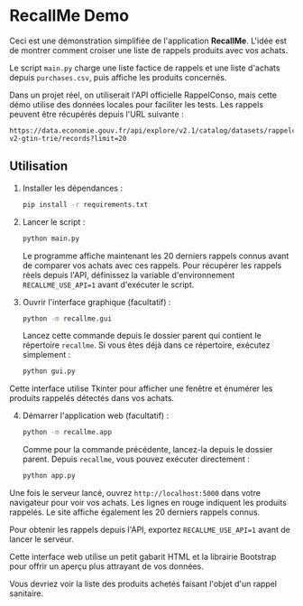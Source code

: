 # RecallMe Demo

Ceci est une démonstration simplifiée de l'application **RecallMe**. L'idée est de montrer comment croiser une liste de rappels produits avec vos achats.

Le script `main.py` charge une liste factice de rappels et une liste d'achats depuis `purchases.csv`, puis affiche les produits concernés.

Dans un projet réel, on utiliserait l'API officielle RappelConso, mais cette démo utilise des données locales pour faciliter les tests.
Les rappels peuvent être récupérés depuis l'URL suivante :

```
https://data.economie.gouv.fr/api/explore/v2.1/catalog/datasets/rappelconso-v2-gtin-trie/records?limit=20
```

## Utilisation

1. Installer les dépendances :
   ```bash
   pip install -r requirements.txt
   ```
2. Lancer le script :
   ```bash
   python main.py
   ```

   Le programme affiche maintenant les 20 derniers rappels connus avant de
   comparer vos achats avec ces rappels. Pour récupérer les rappels réels depuis
   l'API, définissez la variable d'environnement `RECALLME_USE_API=1` avant
   d'exécuter le script.

3. Ouvrir l'interface graphique (facultatif) :
   ```bash
   python -m recallme.gui
   ```
   Lancez cette commande depuis le dossier parent qui contient le
   répertoire `recallme`. Si vous êtes déjà dans ce répertoire, exécutez
   simplement :
   ```bash
   python gui.py
   ```

Cette interface utilise Tkinter pour afficher une fenêtre et énumérer les
produits rappelés détectés dans vos achats.

4. Démarrer l'application web (facultatif) :
   ```bash
   python -m recallme.app
   ```
   Comme pour la commande précédente, lancez-la depuis le dossier parent.
   Depuis `recallme`, vous pouvez exécuter directement :
   ```bash
   python app.py
   ```
  Une fois le serveur lancé, ouvrez `http://localhost:5000` dans votre navigateur
  pour voir vos achats. Les lignes en rouge indiquent les produits rappelés. Le
  site affiche également les 20 derniers rappels connus.

   Pour obtenir les rappels depuis l'API, exportez
   `RECALLME_USE_API=1` avant de lancer le serveur.

   Cette interface web utilise un petit gabarit HTML et la librairie Bootstrap
   pour offrir un aperçu plus attrayant de vos données.

Vous devriez voir la liste des produits achetés faisant l'objet d'un rappel sanitaire.
